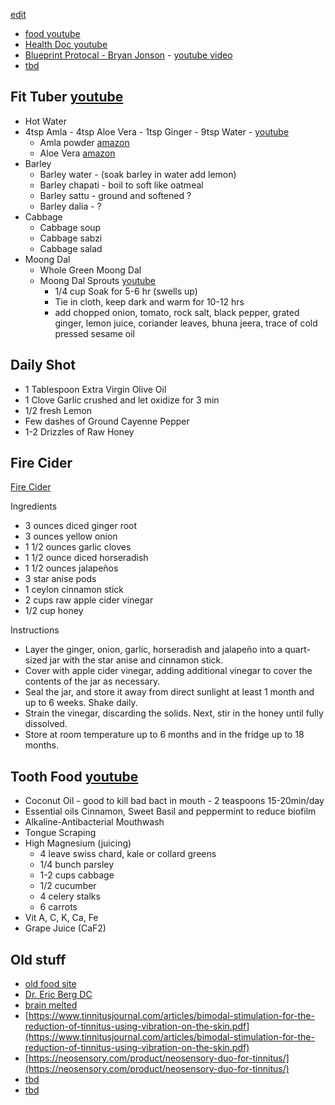 [edit](https://github.com/christrees/blog/edit/master/food/README.md)

- [food youtube](https://www.youtube.com/@frischerezepte)
- [Health Doc youtube](https://www.youtube.com/@motivationaldoc/videos)
- [Blueprint Protocal - Bryan Jonson](https://protocol.bryanjohnson.com) - [youtube video](https://youtu.be/ECTBg2AtOfc)
- [tbd]()


## Fit Tuber [youtube](https://www.youtube.com/watch?v=gjYVS8m91UU)
- Hot Water
- 4tsp Amla - 4tsp Aloe Vera - 1tsp Ginger - 9tsp Water - [youtube](https://youtu.be/gjYVS8m91UU?t=214)
  - Amla powder [amazon](https://www.amazon.com/Certified-USDA-Organic-Powder-Amalaki/dp/B0B1Y3N8VK/ref=sr_1_24?hvadid=410021340216&hvdev=c&hvlocphy=9018109&hvnetw=g&hvqmt=e&hvrand=4662424040253479676&hvtargid=kwd-335947816064&hydadcr=21851_11240826&keywords=amla+juice+pure&qid=1685020318&sr=8-24)
  - Aloe Vera [amazon](https://www.amazon.com/Lily-Desert-Juice-Aloe-ounces/dp/B007J6JBV2/ref=sr_1_5?keywords=aloe+juice+pure&qid=1685031861&sprefix=alow+juice+pure%2Caps%2C150&sr=8-5)
- Barley 
  - Barley water - (soak barley in water add lemon)
  - Barley chapati - boil to soft like oatmeal
  - Barley sattu - ground and softened ?
  - Barley dalia - ?
- Cabbage
  - Cabbage soup
  - Cabbage sabzi
  - Cabbage salad
- Moong Dal 
  - Whole Green Moong Dal
  - Moong Dal Sprouts [youtube](https://youtu.be/gjYVS8m91UU?t=432)
    - 1/4 cup Soak for 5-6 hr (swells up)
    - Tie in cloth, keep dark and warm for 10-12 hrs
    - add chopped onion, tomato, rock salt, black pepper, grated ginger, lemon juice, coriander leaves, bhuna jeera, trace of cold pressed sesame oil
## Daily Shot
 - 1 Tablespoon Extra Virgin Olive Oil
 - 1 Clove Garlic crushed and let oxidize for 3 min
 - 1/2 fresh Lemon
 - Few dashes of Ground Cayenne Pepper
 - 1-2 Drizzles of Raw Honey

## Fire Cider 
[Fire Cider](https://nourishedkitchen.com/fire-cider/) 

Ingredients
 - 3 ounces diced ginger root
 - 3 ounces yellow onion
 - 1 1/2 ounces garlic cloves
 - 1 1/2 ounce diced horseradish
 - 1 1/2 ounces jalapeños
 - 3 star anise pods
 - 1 ceylon cinnamon stick
 - 2 cups raw apple cider vinegar
 - 1/2 cup honey

Instructions
 - Layer the ginger, onion, garlic, horseradish and jalapeño into a quart-sized jar with the star anise and cinnamon stick. 
 - Cover with apple cider vinegar, adding additional vinegar to cover the contents of the jar as necessary.
 - Seal the jar, and store it away from direct sunlight at least 1 month and up to 6 weeks. Shake daily.
 - Strain the vinegar, discarding the solids. Next, stir in the honey until fully dissolved.
 - Store at room temperature up to 6 months and in the fridge up to 18 months.


## Tooth Food [youtube](https://www.youtube.com/watch?v=XrpNrJoH4wI)
- Coconut Oil - good to kill bad bact in mouth - 2 teaspoons 15-20min/day
- Essential oils Cinnamon, Sweet Basil and peppermint to reduce biofilm
- Alkaline-Antibacterial Mouthwash
- Tongue Scraping
- High Magnesium (juicing)
  - 4 leave swiss chard, kale or collard greens
  - 1/4 bunch parsley
  - 1-2 cups cabbage
  - 1/2 cucumber
  - 4 celery stalks
  - 6 carrots
- Vit A, C, K, Ca, Fe
- Grape Juice (CaF2)
## Old stuff

 - [old food site](./food.html)
 - [Dr. Eric Berg DC](https://www.youtube.com/c/DrEricBergDC)
 - [brain melted](https://www.youtube.com/watch?v=iLuxURgAieM)
 - [https://www.tinnitusjournal.com/articles/bimodal-stimulation-for-the-reduction-of-tinnitus-using-vibration-on-the-skin.pdf](https://www.tinnitusjournal.com/articles/bimodal-stimulation-for-the-reduction-of-tinnitus-using-vibration-on-the-skin.pdf)
 - [https://neosensory.com/product/neosensory-duo-for-tinnitus/](https://neosensory.com/product/neosensory-duo-for-tinnitus/)
 - [tbd]()
 - [tbd]()
